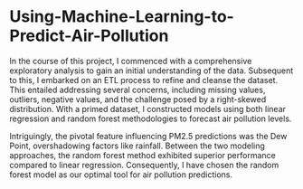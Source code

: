 # Using-Machine-Learning-to-Predict-Air-Pollution
In the course of this project, I commenced with a comprehensive exploratory analysis to gain an initial understanding of the data. Subsequent to this, I embarked on an ETL process to refine and cleanse the dataset. This entailed addressing several concerns, including missing values, outliers, negative values, and the challenge posed by a right-skewed distribution. With a primed dataset, I constructed models using both linear regression and random forest methodologies to forecast air pollution levels.

Intriguingly, the pivotal feature influencing PM2.5 predictions was the Dew Point, overshadowing factors like rainfall. Between the two modeling approaches, the random forest method exhibited superior performance compared to linear regression. Consequently, I have chosen the random forest model as our optimal tool for air pollution predictions.
